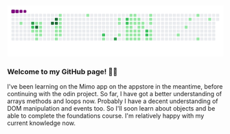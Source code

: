 ![snake gif](https://github.com/mattrich98/mattrich98/blob/output/github-contribution-grid-snake.gif)
### Welcome to my GitHub page! 👋😎
 
I've been learning on the Mimo app on the appstore in the meantime, before continuing with the odin project. So far, I have got a better understanding of arrays methods and loops now. Probably I have a decent understanding of 
DOM manipulation and events too. So I'll soon learn about objects and be able to complete the foundations course. I'm relatively happy with my current knowledge now.
